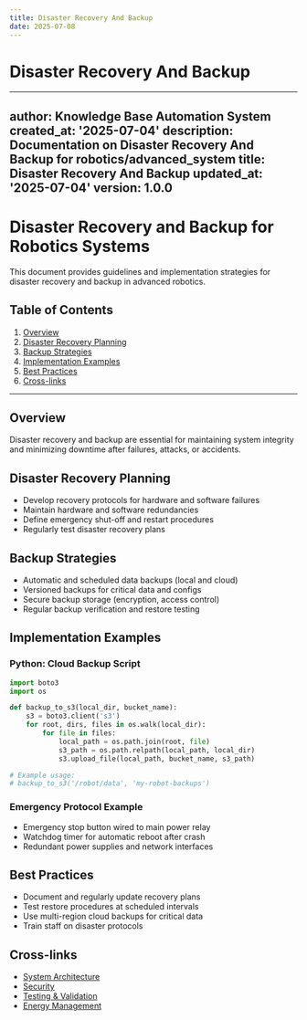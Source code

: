 ```yaml
---
title: Disaster Recovery And Backup
date: 2025-07-08
---
```


# Disaster Recovery And Backup

---
author: Knowledge Base Automation System
created_at: '2025-07-04'
description: Documentation on Disaster Recovery And Backup for robotics/advanced_system
title: Disaster Recovery And Backup
updated_at: '2025-07-04'
version: 1.0.0
---

# Disaster Recovery and Backup for Robotics Systems

This document provides guidelines and implementation strategies for disaster recovery and backup in advanced robotics.

## Table of Contents
1. [Overview](#overview)
2. [Disaster Recovery Planning](#disaster-recovery-planning)
3. [Backup Strategies](#backup-strategies)
4. [Implementation Examples](#implementation-examples)
5. [Best Practices](#best-practices)
6. [Cross-links](#cross-links)

---

## Overview

Disaster recovery and backup are essential for maintaining system integrity and minimizing downtime after failures, attacks, or accidents.

## Disaster Recovery Planning
- Develop recovery protocols for hardware and software failures
- Maintain hardware and software redundancies
- Define emergency shut-off and restart procedures
- Regularly test disaster recovery plans

## Backup Strategies
- Automatic and scheduled data backups (local and cloud)
- Versioned backups for critical data and configs
- Secure backup storage (encryption, access control)
- Regular backup verification and restore testing

## Implementation Examples

### Python: Cloud Backup Script
```python
import boto3
import os

def backup_to_s3(local_dir, bucket_name):
    s3 = boto3.client('s3')
    for root, dirs, files in os.walk(local_dir):
        for file in files:
            local_path = os.path.join(root, file)
            s3_path = os.path.relpath(local_path, local_dir)
            s3.upload_file(local_path, bucket_name, s3_path)

# Example usage:
# backup_to_s3('/robot/data', 'my-robot-backups')
```

### Emergency Protocol Example
- Emergency stop button wired to main power relay
- Watchdog timer for automatic reboot after crash
- Redundant power supplies and network interfaces

## Best Practices
- Document and regularly update recovery plans
- Test restore procedures at scheduled intervals
- Use multi-region cloud backups for critical data
- Train staff on disaster protocols

## Cross-links
- [System Architecture](./architecture.md)
- [Security](./security/README.md)
- [Testing & Validation](./testing.md)
- [Energy Management](./energy_management.md)

